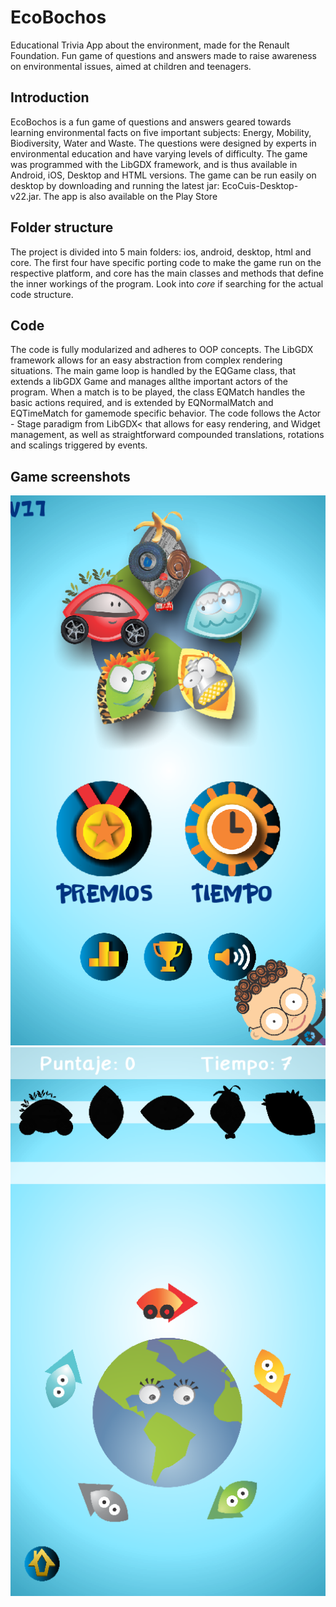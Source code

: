 # EcoBochos
Educational Trivia App about the environment, made for the Renault Foundation. Fun game of questions and answers made to raise awareness on environmental issues, aimed at children and teenagers.

## Introduction
EcoBochos is a fun game of questions and answers geared towards learning environmental facts on five important subjects: Energy, Mobility, Biodiversity, Water and Waste. The questions were designed by experts in environmental education and have varying levels of difficulty. The game was programmed with the LibGDX framework, and is thus available in Android, iOS, Desktop and HTML versions. The game can be run easily on desktop by downloading and running the latest jar: EcoCuis-Desktop-v22.jar. The app is also available on the Play Store

## Folder structure
The project is divided into 5 main folders: ios, android, desktop, html and core. The first four have specific porting code to make the game run on the respective platform, and core has the main classes and methods that define the inner workings of the program. Look into *core* if searching for the actual code structure.

## Code
The code is fully modularized and adheres to OOP concepts. The LibGDX framework allows for an easy abstraction from complex rendering situations. The main game loop is handled by the EQGame class, that extends a libGDX Game and manages allthe important actors of the program. When a match is to be played, the class EQMatch handles the basic actions required, and is extended by EQNormalMatch and EQTimeMatch for gamemode specific behavior. The code follows the Actor - Stage paradigm from LibGDX< that allows for easy rendering, and Widget management, as well as straightforward compounded translations, rotations and scalings triggered by events.

## Game screenshots
![EcoBochos main menu](https://github.com/cfosco/EcoBochos/blob/master/Images%20and%20auxiliar%20files/Screenshot%201.png)
![EcoBochos match](https://github.com/cfosco/EcoBochos/blob/master/Images%20and%20auxiliar%20files/Screenshot%203.png)
